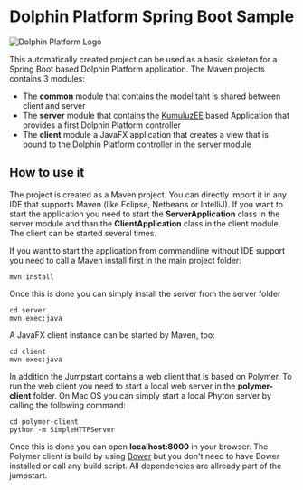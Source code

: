 # Dolphin Platform Spring Boot Sample

![Dolphin Platform Logo](http://www.guigarage.com/wordpress/wp-content/uploads/2015/10/logo.png)

This automatically created project can be used as a basic skeleton for a Spring Boot based Dolphin Platform application.
The Maven projects contains 3 modules: 

* The __common__ module that contains the model taht is shared between client and server
* The __server__ module that contains the [KumuluzEE](https://ee.kumuluz.com) based Application that provides a first Dolphin Platform controller 
* The __client__ module a JavaFX application that creates a view that is bound to the Dolphin Platform controller in the server module


## How to use it
The project is created as a Maven project. You can directly import it in any IDE that supports Maven (like Eclipse, Netbeans or IntelliJ).
If you want to start the application you need to start the __ServerApplication__ class in the server module and than the __ClientApplication__ class in the client module. The client can be started several times.

If you want to start the application from commandline without IDE support you need to call a Maven install first in the main project folder:

```
mvn install
```

Once this is done you can simply install the server from the server folder
```
cd server
mvn exec:java
```

A JavaFX client instance can be started by Maven, too:
```
cd client
mvn exec:java
```

In addition the Jumpstart contains a web client that is based on Polymer. To run the web client you need to start a local web server in the __polymer-client__ folder.
On Mac OS you can simply start a local Phyton server by calling the following command:
```
cd polymer-client
python -m SimpleHTTPServer
```
Once this is done you can open __localhost:8000__ in your browser.
The Polymer client is build by using [Bower](http://bower.io) but you don't need to have Bower installed or call any build script. All dependencies are allready part of the jumpstart. 